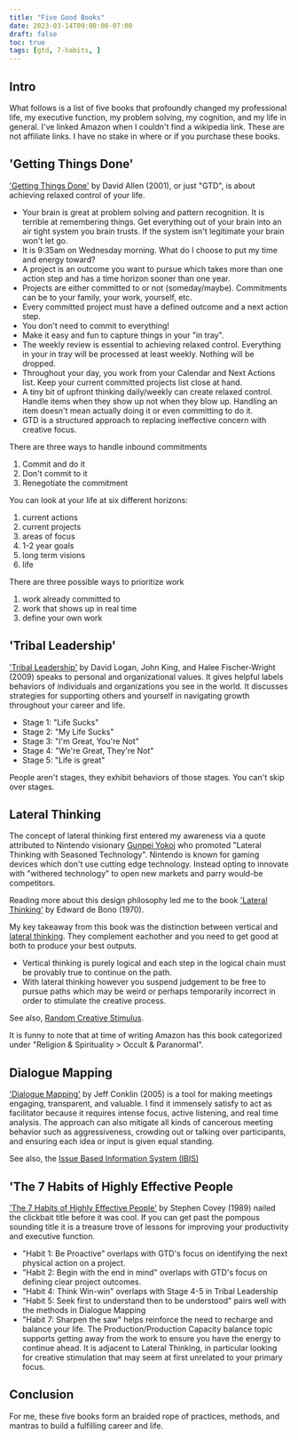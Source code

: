 ```yaml
---
title: "Five Good Books"
date: 2023-03-14T09:00:00-07:00
draft: false
toc: true
tags: [gtd, 7-habits, ]
---
```


## Intro

What follows is a list of five books that profoundly changed my professional life, my executive function, my problem solving, my cognition, and my life in general. I've linked Amazon when I couldn't find a wikipedia link. These are not affiliate links. I have no stake in where or if you purchase these books.

## 'Getting Things Done'

['Getting Things Done'][0] by David Allen (2001), or just "GTD", is about achieving relaxed control of your life.

- Your brain is great at problem solving and pattern recognition. It is terrible at remembering things. Get everything out of your brain into an air tight system you brain trusts. If the system isn't legitimate your brain won't let go.
- It is 9:35am on Wednesday morning. What do I choose to put my time and energy toward?
- A project is an outcome you want to pursue which takes more than one action step and has a time horizon sooner than one year.
- Projects are either committed to or not (someday/maybe). Commitments can be to your family, your work, yourself, etc.  
- Every committed project must have a defined outcome and a next action step. 
- You don't need to commit to everything!
- Make it easy and fun to capture things in your "in tray".
- The weekly review is essential to achieving relaxed control. Everything in your in tray will be processed at least weekly. Nothing will be dropped.
- Throughout your day, you work from your Calendar and Next Actions list. Keep your current committed projects list close at hand.
- A tiny bit of upfront thinking daily/weekly can create relaxed control. Handle items when they show up not when they blow up. Handling an item doesn't mean actually doing it or even committing to do it.
- GTD is a structured approach to replacing ineffective concern with creative focus.

There are three ways to handle inbound commitments
  1. Commit and do it
  2. Don't commit to it
  3. Renegotiate the commitment

You can look at your life at six different horizons: 
  1. current actions
  1. current projects
  1. areas of focus
  1. 1-2 year goals
  1. long term visions
  1. life

There are three possible ways to prioritize work
  1. work already committed to
  1. work that shows up in real time
  1. define your own work

## 'Tribal Leadership'

['Tribal Leadership'][1] by David Logan, John King, and Halee Fischer-Wright (2009) speaks to personal and organizational values. It gives helpful labels behaviors of individuals and organizations you see in the world. It discusses strategies for supporting others and yourself in navigating growth throughout your career and life.

- Stage 1: "Life Sucks"
- Stage 2: "My Life Sucks"
- Stage 3: "I'm Great, You're Not"
- Stage 4: "We're Great, They're Not"
- Stage 5: "Life is great"

People aren't stages, they exhibit behaviors of those stages. You can't skip over stages. 

## Lateral Thinking

The concept of lateral thinking first entered my awareness via a quote attributed to Nintendo visionary [Gunpei Yokoi][6] who promoted "Lateral Thinking with Seasoned Technology". Nintendo is known for gaming devices which don't use cutting edge technology. Instead opting to innovate with "withered technology" to open new markets and parry would-be competitors.

Reading more about this design philosophy led me to the book ['Lateral Thinking'][3] by Edward de Bono (1970). 

My key takeaway from this book was the distinction between vertical and [lateral thinking][6]. They complement eachother and you need to get good at both to produce your best outputs. 
- Vertical thinking is purely logical and each step in the logical chain must be provably true to continue on the path. 
- With lateral thinking however you suspend judgement to be free to pursue paths which may be weird or perhaps temporarily incorrect in order to stimulate the creative process.

See also, [Random Creative Stimulus](https://en.wikipedia.org/w/index.php?title=Random_stimulus&oldid=1137627486).

It is funny to note that at time of writing Amazon has this book categorized under "Religion & Spirituality > Occult & Paranormal".

## Dialogue Mapping

['Dialogue Mapping'][4] by Jeff Conklin (2005) is a tool for making meetings engaging, transparent, and valuable. I find it immensely satisfy to act as facilitator because it requires intense focus, active listening, and real time analysis. The approach can also mitigate all kinds of cancerous meeting behavior such as aggressiveness, crowding out or talking over participants, and ensuring each idea or input is given equal standing.

See also, the [Issue Based Information System (IBIS)][5]

## 'The 7 Habits of Highly Effective People

['The 7 Habits of Highly Effective People'][2] by Stephen Covey (1989) nailed the clickbait title before it was cool. If you can get past the pompous sounding title it is a treasure trove of lessons for improving your productivity and executive function. 

- "Habit 1: Be Proactive" overlaps with GTD's focus on identifying the next physical action on a project. 
- "Habit 2: Begin with the end in mind" overlaps with GTD's focus on defining clear project outcomes.
- "Habit 4: Think Win-win" overlaps with Stage 4-5 in Tribal Leadership
- "Habit 5: Seek first to understand then to be understood" pairs well with the methods in Dialogue Mapping
- "Habit 7: Sharpen the saw" helps reinforce the need to recharge and balance your life. The Production/Production Capacity balance topic supports getting away from the work to ensure you have the energy to continue ahead. It is adjacent to Lateral Thinking, in particular looking for creative stimulation that may seem at first unrelated to your primary focus.

## Conclusion

For me, these five books form an braided rope of practices, methods, and mantras to build a fulfilling career and life. 


  [0]: https://en.wikipedia.org/wiki/Getting_Things_Done
  [1]: https://www.amazon.com/dp/0061251321
  [2]: https://www.amazon.com/dp/1982137274
  [3]: https://www.amazon.com/dp/0060903252
  [4]: https://www.amazon.com/dp/B00ANVNAF8
  [5]: https://en.wikipedia.org/w/index.php?title=Issue-based_information_system&oldid=1144147691
  [6]: https://en.wikipedia.org/w/index.php?title=Lateral_thinking&oldid=1136801254

